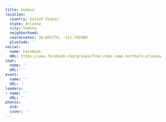 ```yaml
---
title: Sedona
location:
  country: United States
  state: Arizona
  city: Sedona
  neighborhood: 
  coordinates: 34.865776, -111.792989
  plusCode: ''
social:
  name: Facebook
  URL: https://www.facebook.com/groups/free.code.camp.northern.arizona
chat:
  name: ''
  URL: ''
event:
  name: ''
  URL: ''
leaders:
- name: ''
  URL: ''
photos:
  old: 
  cover: ''
---
```

